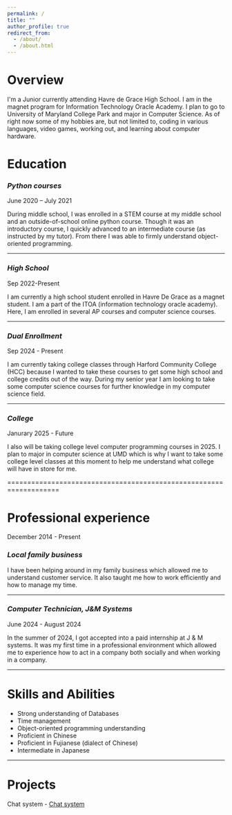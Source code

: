 ```yaml
---
permalink: /
title: ""
author_profile: true
redirect_from: 
  - /about/
  - /about.html
---
```


# Overview
I'm a Junior currently attending Havre de Grace High School. I am in the magnet program for Information Technology Oracle Academy. I plan to go to University of Maryland College Park and major in Computer Science. As of right now some of my hobbies are, but not limited to, coding in various languages, video games, working out, and learning about computer hardware.


# Education

### *Python courses* 
June 2020 – July 2021 

During middle school, I was enrolled in a STEM course at my middle school and an outside-of-school online python course. Though it was an introductory course, I quickly advanced to an intermediate course (as instructed by my tutor). From there I was able to firmly understand object-oriented programming.  

--------------------------------------------------------------------------------------------------------------------------------------------------------------------
###  *High School* 
Sep 2022-Present 

I am currently a high school student enrolled in Havre De Grace as a magnet student. I am a part of the ITOA (information technology oracle academy). Here, I am enrolled in several AP courses and computer science courses.

--------------------------------------------------------------------------------------------------------------------------------------------------------------------
###  *Dual Enrollment*
Sep 2024 - Present

I am currently taking college classes through Harford Community College (HCC) because I wanted to take these courses to get some high school and college credits out of the way. During my senior year I am looking to take some computer science courses for further knowledge in my computer science field.

--------------------------------------------------------------------------------------------------------------------------------------------------------------------
### *College* 
Janurary 2025 - Future

I also will be taking college level computer programming courses in 2025. I plan to major in computer science at UMD which is why I want to take some college level classes at this moment to help me understand what college will have in store for me.

===================================================================
# Professional experience
December 2014 - Present 

### *Local family business* 

I have been helping around in my family business which allowed me to understand customer service. It also taught me how to work efficiently and how to manage my time. 

--------------------------------------------------------------------------------------------------------------------------------------------------------------------
### *Computer Technician, J&M Systems* 
June 2024 - August 2024 

In the summer of 2024, I got accepted into a paid internship at J & M systems. It was my first time in a professional environment which allowed me to experience how to act in a company both socially and when working in a company. 

--------------------------------------------------------------------------------------------------------------------------------------------------------------------

# Skills and Abilities

- Strong understanding of Databases 
- Time management 
- Object-oriented programming understanding 
- Proficient in Chinese 
- Proficient in Fujianese (dialect of Chinese) 
- Intermediate in Japanese 

--------------------------------------------------------------------------------------------------------------------------------------------------------------------
# Projects
Chat system - [Chat system](https://github.com/Lin-2026/Lin-ServerTalker.git)
